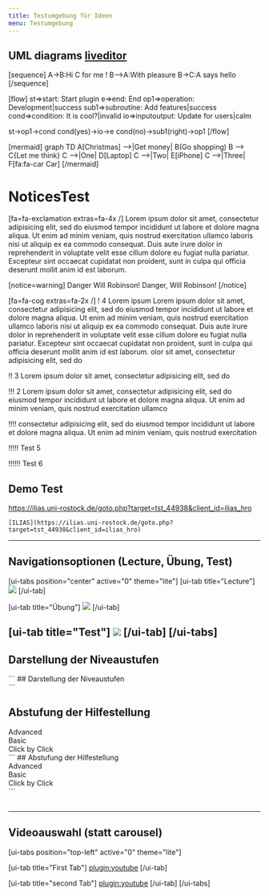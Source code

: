 ```yaml
---
title: Testumgebung für Ideen
menu: Testumgebung
---
```

## UML diagrams [liveditor](https://mermaidjs.github.io/mermaid-live-editor/#/edit/eyJjb2RlIjoiZ3JhcGggVERcbkFbQ2hyaXN0bWFzXSAtLT58R2V0IG1vbmV5fCBCKEdvIHNob3BwaW5nKVxuQiAtLT4gQ3tMZXQgbWUgdGhpbmt9XG5DIC0tPnxPbmV8IERbTGFwdG9wXVxuQyAtLT58VHdvfCBFW2lQaG9uZV1cbkMgLS0-fFRocmVlfCBGW2ZhOmZhLWNhciBDYXJdXG4iLCJtZXJtYWlkIjp7InRoZW1lIjoiZGVmYXVsdCJ9fQ)

[sequence]
A->B:Hi C for me !
B-->A:With pleasure
B->C:A says hello
[/sequence]

[flow]
st=>start: Start plugin
e=>end: End
op1=>operation: Development|success
sub1=>subroutine: Add features|success
cond=>condition: It is cool?|invalid
io=>inputoutput: Update for users|calm

st->op1->cond
cond(yes)->io->e
cond(no)->sub1(right)->op1
[/flow]

[mermaid]
graph TD
A[Christmas] -->|Get money| B(Go shopping)
B --> C{Let me think}
C -->|One| D[Laptop]
C -->|Two| E[iPhone]
C -->|Three| F[fa:fa-car Car]
[/mermaid]

# NoticesTest
<div class="p-3 mb-2 bg-dark text-white">[fa=fa-exclamation extras=fa-4x /] Lorem ipsum dolor sit amet, consectetur adipisicing elit, sed do eiusmod tempor incididunt ut labore et dolore magna aliqua. Ut enim ad minim veniam, quis nostrud exercitation ullamco laboris nisi ut aliquip ex ea commodo consequat. Duis aute irure dolor in reprehenderit in voluptate velit esse cillum dolore eu fugiat nulla pariatur. Excepteur sint occaecat cupidatat non proident, sunt in culpa qui officia deserunt mollit anim id est laborum.</div>

[notice=warning]
Danger Will Robinson! Danger, Will Robinson!
[/notice]

[fa=fa-cog extras=fa-2x /]
!  4 Lorem ipsum Lorem ipsum dolor sit amet, consectetur adipisicing elit, sed do eiusmod tempor incididunt ut labore et dolore magna aliqua. Ut enim ad minim veniam, quis nostrud exercitation ullamco laboris nisi ut aliquip ex ea commodo consequat. Duis aute irure dolor in reprehenderit in voluptate velit esse cillum dolore eu fugiat nulla pariatur. Excepteur sint occaecat cupidatat non proident, sunt in culpa qui officia deserunt mollit anim id est laborum. olor sit amet, consectetur adipisicing elit, sed do

!! 3 Lorem ipsum dolor sit amet, consectetur adipisicing elit, sed do

!!! 2 Lorem ipsum dolor sit amet, consectetur adipisicing elit, sed do eiusmod tempor incididunt ut labore et dolore magna aliqua. Ut enim ad minim veniam, quis nostrud exercitation ullamco

!!!! consectetur adipisicing elit, sed do eiusmod tempor incididunt ut labore et dolore magna aliqua. Ut enim ad minim veniam, quis nostrud exercitation

!!!!! Test 5

!!!!!! Test 6



## Demo Test

https://ilias.uni-rostock.de/goto.php?target=tst_44938&client_id=ilias_hro
```
[ILIAS](https://ilias.uni-rostock.de/goto.php?target=tst_44938&client_id=ilias_hro)
```

---
## Navigationsoptionen (Lecture, Übung, Test)
[ui-tabs position="center" active="0" theme="lite"]
[ui-tab title="Lecture"]
![](/images/script-lecture.png)
[/ui-tab]

[ui-tab title="Übung"]
![](/images/exercise.png)
[/ui-tab]

[ui-tab title="Test"]
![](/images/test.png)
[/ui-tab]
[/ui-tabs]
---
## Darstellung der Niveaustufen

<div class="progress">
  <div class="progress-bar progress-bar-striped progress-bar-animated bg-success" style="width:33%"></div>
</div>
<div class="progress">
  <div class="progress-bar progress-bar-striped progress-bar-animated bg-warning" style="width:66%"></div>
</div>
<div class="progress">
  <div class="progress-bar progress-bar-striped progress-bar-animated bg-danger" style="width:99%"></div>
</div>
```
## Darstellung der Niveaustufen
<div class="progress">
  <div class="progress-bar progress-bar-striped progress-bar-animated bg-success" style="width:33%"></div>
</div>

<div class="progress">
  <div class="progress-bar progress-bar-striped progress-bar-animated bg-warning" style="width:66%"></div>
</div>

<div class="progress">
  <div class="progress-bar progress-bar-striped progress-bar-animated bg-danger" style="width:99%"></div>
</div>
```
<br>

## Abstufung der Hilfestellung
<div class="progress">
  <div class="progress-bar bg-success" style="width:33%">
    Advanced
  </div>
  <div class="progress-bar bg-warning" style="width:33%">
    Basic
  </div>
  <div class="progress-bar bg-danger" style="width:33%">
    Click by Click
  </div>
</div>
```
## Abstufung der Hilfestellung
<div class="progress">
  <div class="progress-bar bg-success" style="width:33%">
    Advanced
  </div>
  <div class="progress-bar bg-warning" style="width:33%">
    Basic
  </div>
  <div class="progress-bar bg-danger" style="width:33%">
    Click by Click
  </div>
</div>
```
<br>
<br>

---
## Videoauswahl (statt carousel)
[ui-tabs position="top-left" active="0" theme="lite"]

[ui-tab title="First Tab"]
[plugin:youtube](https://youtu.be/rEB3Oti20CI)
[/ui-tab]

[ui-tab title="second Tab"]
[plugin:youtube](https://youtu.be/rEB3Oti20CI)
[/ui-tab]
[/ui-tabs]
